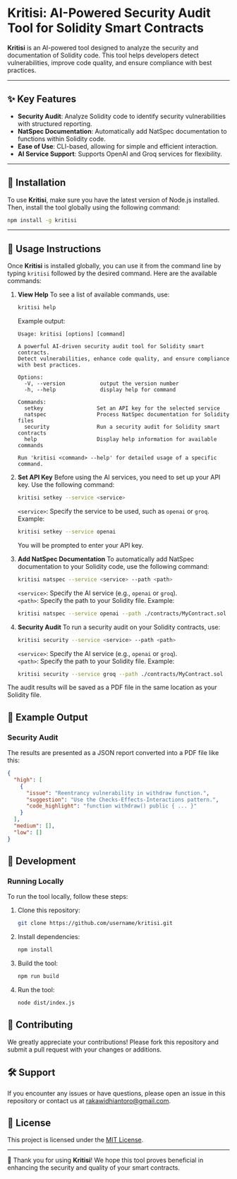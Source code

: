 # Kritisi: AI-Powered Security Audit Tool for Solidity Smart Contracts

**Kritisi** is an AI-powered tool designed to analyze the security and documentation of Solidity code. This tool helps developers detect vulnerabilities, improve code quality, and ensure compliance with best practices.

---

## ✨ Key Features

- **Security Audit**: Analyze Solidity code to identify security vulnerabilities with structured reporting.
- **NatSpec Documentation**: Automatically add NatSpec documentation to functions within Solidity code.
- **Ease of Use**: CLI-based, allowing for simple and efficient interaction.
- **AI Service Support**: Supports OpenAI and Groq services for flexibility.

---

## 🚀 Installation

To use **Kritisi**, make sure you have the latest version of Node.js installed. Then, install the tool globally using the following command:

```bash
npm install -g kritisi
```

---

## 📘 Usage Instructions

Once **Kritisi** is installed globally, you can use it from the command line by typing `kritisi` followed by the desired command. Here are the available commands:

1. **View Help**
   To see a list of available commands, use:

   ```bash
   kritisi help
   ```

   Example output:

   ```
   Usage: kritisi [options] [command]

   A powerful AI-driven security audit tool for Solidity smart contracts.
   Detect vulnerabilities, enhance code quality, and ensure compliance with best practices.

   Options:
     -V, --version           output the version number
     -h, --help              display help for command

   Commands:
     setkey                 Set an API key for the selected service
     natspec                Process NatSpec documentation for Solidity files
     security               Run a security audit for Solidity smart contracts
     help                   Display help information for available commands

   Run 'kritisi <command> --help' for detailed usage of a specific command.
   ```

2. **Set API Key**
   Before using the AI services, you need to set up your API key. Use the following command:

   ```bash
   kritisi setkey --service <service>
   ```

   `<service>`: Specify the service to be used, such as `openai` or `groq`. Example:

   ```bash
   kritisi setkey --service openai
   ```

   You will be prompted to enter your API key.

3. **Add NatSpec Documentation**
   To automatically add NatSpec documentation to your Solidity code, use the following command:

   ```bash
   kritisi natspec --service <service> --path <path>
   ```

   `<service>`: Specify the AI service (e.g., `openai` or `groq`).  
   `<path>`: Specify the path to your Solidity file. Example:

   ```bash
   kritisi natspec --service openai --path ./contracts/MyContract.sol
   ```

4. **Security Audit**
   To run a security audit on your Solidity contracts, use:

   ```bash
   kritisi security --service <service> --path <path>
   ```

   `<service>`: Specify the AI service (e.g., `openai` or `groq`).  
   `<path>`: Specify the path to your Solidity file. Example:

   ```bash
   kritisi security --service groq --path ./contracts/MyContract.sol
   ```

The audit results will be saved as a PDF file in the same location as your Solidity file.

## 📂 Example Output

### Security Audit

The results are presented as a JSON report converted into a PDF file like this:

```json
{
  "high": [
    {
      "issue": "Reentrancy vulnerability in withdraw function.",
      "suggestion": "Use the Checks-Effects-Interactions pattern.",
      "code_highlight": "function withdraw() public { ... }"
    }
  ],
  "medium": [],
  "low": []
}
```

## 🔧 Development

### Running Locally

To run the tool locally, follow these steps:

1. Clone this repository:

   ```bash
   git clone https://github.com/username/kritisi.git
   ```

2. Install dependencies:

   ```bash
   npm install
   ```

3. Build the tool:

   ```bash
   npm run build
   ```

4. Run the tool:

   ```bash
   node dist/index.js
   ```

## 🤝 Contributing

We greatly appreciate your contributions! Please fork this repository and submit a pull request with your changes or additions.

## 🛠 Support

If you encounter any issues or have questions, please open an issue in this repository or contact us at rakawidhiantoro@gmail.com.

## 📄 License

This project is licensed under the [MIT License](LICENSE).

---

🎉 Thank you for using **Kritisi**! We hope this tool proves beneficial in enhancing the security and quality of your smart contracts.
